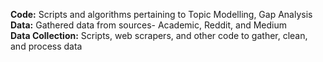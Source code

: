  **Code:** Scripts and algorithms pertaining to Topic Modelling, Gap Analysis <br/>
 **Data:** Gathered data from sources- Academic, Reddit, and Medium <br/>
 **Data Collection:** Scripts, web scrapers, and other code to gather, clean, and process data <br/>
